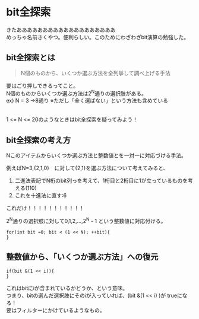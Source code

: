 # bit全探索

きたあああああああああああああああああああ  
めっちゃ名前きくやつ。便利らしい。このためにわざわざbit演算の勉強した。  

## bit全探索とは

> N個のものから、いくつか選ぶ方法を全列挙して調べ上げる手法  

要はごり押しできるってこと。  
N個のものからいくつか選ぶ方法は2<sup>N</sup>通りの選択肢がある。  
ex) N = 3 →8通り ※ただし「全く選ばない」という方法も含めている  
<br>

1 <= N <= 20のようなときはbit全探索を疑ってみよう！  

## bit全探索の考え方  

Nこのアイテムからいくつか選ぶ方法と整数値とを一対一に対応づける手法。  

例えばN=3,{2,1,0}　に対して{2,1}を選ぶ方法について考えてみると、  

1. 二進法表記でN桁のbit列っを考えて、1桁目と2桁目に1が立っているものを考える(110)  
1. これを十進法に直す:6

これだけ！！！！！！！！！！！  

2<sup>N</sup>通りの選択肢に対して0,1,2,...,2<sup>N</sup> - 1 という整数値に対応付ける。  

```
for(int bit =0; bit < (1 << N); ++bit){
}
```

## 整数値から、「いくつか選ぶ方法」への復元  

```
if(bit &(1 << i)){
}
```
これはbitにiが含まれているかどうか、という意味。  
つまり、bitの選んだ選択肢にそのiが入っていれば、(bit &(1 << i) )が trueになる！  
要はフィルターにかけているようなもの。  

